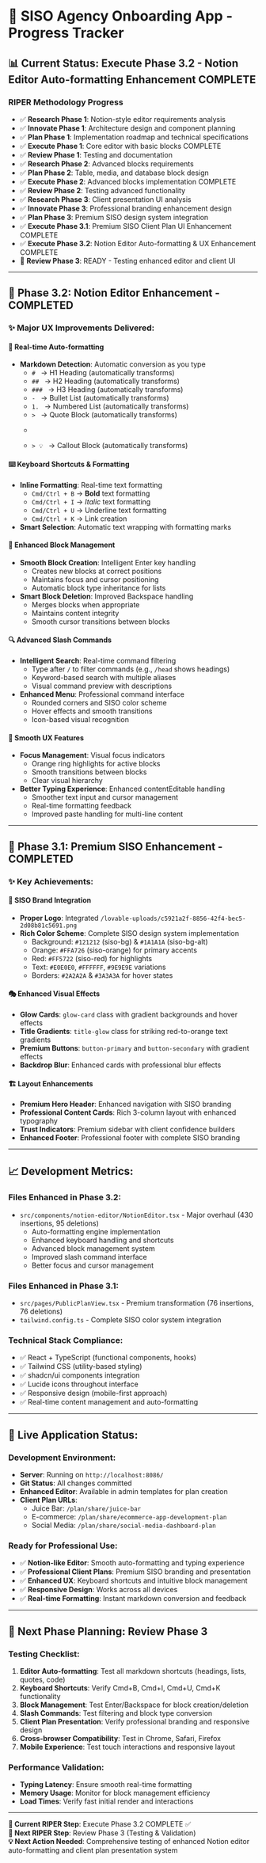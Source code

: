 # 🚀 SISO Agency Onboarding App - Progress Tracker

## 📊 **Current Status: Execute Phase 3.2 - Notion Editor Auto-formatting Enhancement COMPLETE**

### **RIPER Methodology Progress**
- ✅ **Research Phase 1**: Notion-style editor requirements analysis
- ✅ **Innovate Phase 1**: Architecture design and component planning  
- ✅ **Plan Phase 1**: Implementation roadmap and technical specifications
- ✅ **Execute Phase 1**: Core editor with basic blocks COMPLETE
- ✅ **Review Phase 1**: Testing and documentation
- ✅ **Research Phase 2**: Advanced blocks requirements
- ✅ **Plan Phase 2**: Table, media, and database block design
- ✅ **Execute Phase 2**: Advanced blocks implementation COMPLETE
- ✅ **Review Phase 2**: Testing advanced functionality
- ✅ **Research Phase 3**: Client presentation UI analysis
- ✅ **Innovate Phase 3**: Professional branding enhancement design
- ✅ **Plan Phase 3**: Premium SISO design system integration
- ✅ **Execute Phase 3.1**: Premium SISO Client Plan UI Enhancement COMPLETE
- ✅ **Execute Phase 3.2**: Notion Editor Auto-formatting & UX Enhancement COMPLETE
- 🔄 **Review Phase 3**: READY - Testing enhanced editor and client UI

---

## 🎯 **Phase 3.2: Notion Editor Enhancement - COMPLETED**

### **✨ Major UX Improvements Delivered:**

#### **🚀 Real-time Auto-formatting**
- **Markdown Detection**: Automatic conversion as you type
  - `# ` → H1 Heading (automatically transforms)
  - `## ` → H2 Heading (automatically transforms)  
  - `### ` → H3 Heading (automatically transforms)
  - `- ` → Bullet List (automatically transforms)
  - `1. ` → Numbered List (automatically transforms)
  - `> ` → Quote Block (automatically transforms)
  - ``` → Code Block (automatically transforms)
  - `> 💡 ` → Callout Block (automatically transforms)

#### **⌨️ Keyboard Shortcuts & Formatting**
- **Inline Formatting**: Real-time text formatting
  - `Cmd/Ctrl + B` → **Bold** text formatting
  - `Cmd/Ctrl + I` → *Italic* text formatting  
  - `Cmd/Ctrl + U` → Underline text formatting
  - `Cmd/Ctrl + K` → Link creation
- **Smart Selection**: Automatic text wrapping with formatting marks

#### **🎯 Enhanced Block Management**
- **Smooth Block Creation**: Intelligent Enter key handling
  - Creates new blocks at correct positions
  - Maintains focus and cursor positioning
  - Automatic block type inheritance for lists
- **Smart Block Deletion**: Improved Backspace handling
  - Merges blocks when appropriate
  - Maintains content integrity
  - Smooth cursor transitions between blocks

#### **🔍 Advanced Slash Commands**
- **Intelligent Search**: Real-time command filtering
  - Type after `/` to filter commands (e.g., `/head` shows headings)
  - Keyword-based search with multiple aliases
  - Visual command preview with descriptions
- **Enhanced Menu**: Professional command interface
  - Rounded corners and SISO color scheme
  - Hover effects and smooth transitions
  - Icon-based visual recognition

#### **💫 Smooth UX Features**
- **Focus Management**: Visual focus indicators
  - Orange ring highlights for active blocks
  - Smooth transitions between blocks
  - Clear visual hierarchy
- **Better Typing Experience**: Enhanced contentEditable handling
  - Smoother text input and cursor management
  - Real-time formatting feedback
  - Improved paste handling for multi-line content

---

## 🎨 **Phase 3.1: Premium SISO Enhancement - COMPLETED**

### **✨ Key Achievements:**

#### **🎨 SISO Brand Integration**
- **Proper Logo**: Integrated `/lovable-uploads/c5921a2f-8856-42f4-bec5-2d08b81c5691.png`
- **Rich Color Scheme**: Complete SISO design system implementation
  - Background: `#121212` (siso-bg) & `#1A1A1A` (siso-bg-alt)
  - Orange: `#FFA726` (siso-orange) for primary accents
  - Red: `#FF5722` (siso-red) for highlights
  - Text: `#E0E0E0`, `#FFFFFF`, `#9E9E9E` variations
  - Borders: `#2A2A2A` & `#3A3A3A` for hover states

#### **🎭 Enhanced Visual Effects**
- **Glow Cards**: `glow-card` class with gradient backgrounds and hover effects
- **Title Gradients**: `title-glow` class for striking red-to-orange text gradients
- **Premium Buttons**: `button-primary` and `button-secondary` with gradient effects
- **Backdrop Blur**: Enhanced cards with professional blur effects

#### **🏗️ Layout Enhancements**
- **Premium Hero Header**: Enhanced navigation with SISO branding
- **Professional Content Cards**: Rich 3-column layout with enhanced typography
- **Trust Indicators**: Premium sidebar with client confidence builders
- **Enhanced Footer**: Professional footer with complete SISO branding

---

## 📈 **Development Metrics:**

### **Files Enhanced in Phase 3.2:**
- `src/components/notion-editor/NotionEditor.tsx` - Major overhaul (430 insertions, 95 deletions)
  - Auto-formatting engine implementation
  - Enhanced keyboard handling and shortcuts
  - Advanced block management system
  - Improved slash command interface
  - Better focus and cursor management

### **Files Enhanced in Phase 3.1:**
- `src/pages/PublicPlanView.tsx` - Premium transformation (76 insertions, 76 deletions)
- `tailwind.config.ts` - Complete SISO color system integration

### **Technical Stack Compliance:**
- ✅ React + TypeScript (functional components, hooks)
- ✅ Tailwind CSS (utility-based styling)
- ✅ shadcn/ui components integration
- ✅ Lucide icons throughout interface
- ✅ Responsive design (mobile-first approach)
- ✅ Real-time content management and auto-formatting

---

## 🚀 **Live Application Status:**

### **Development Environment:**
- **Server**: Running on `http://localhost:8086/`
- **Git Status**: All changes committed
- **Enhanced Editor**: Available in admin templates for plan creation
- **Client Plan URLs**: 
  - Juice Bar: `/plan/share/juice-bar`
  - E-commerce: `/plan/share/ecommerce-app-development-plan`
  - Social Media: `/plan/share/social-media-dashboard-plan`

### **Ready for Professional Use:**
- ✅ **Notion-like Editor**: Smooth auto-formatting and typing experience
- ✅ **Professional Client Plans**: Premium SISO branding and presentation
- ✅ **Enhanced UX**: Keyboard shortcuts and intuitive block management
- ✅ **Responsive Design**: Works across all devices
- ✅ **Real-time Formatting**: Instant markdown conversion and feedback

---

## 🎯 **Next Phase Planning: Review Phase 3**

### **Testing Checklist:**
1. **Editor Auto-formatting**: Test all markdown shortcuts (headings, lists, quotes, code)
2. **Keyboard Shortcuts**: Verify Cmd+B, Cmd+I, Cmd+U, Cmd+K functionality
3. **Block Management**: Test Enter/Backspace for block creation/deletion
4. **Slash Commands**: Test filtering and block type conversion
5. **Client Plan Presentation**: Verify professional branding and responsive design
6. **Cross-browser Compatibility**: Test in Chrome, Safari, Firefox
7. **Mobile Experience**: Test touch interactions and responsive layout

### **Performance Validation:**
- **Typing Latency**: Ensure smooth real-time formatting
- **Memory Usage**: Monitor for block management efficiency
- **Load Times**: Verify fast initial render and interactions

---

**🔄 Current RIPER Step**: Execute Phase 3.2 COMPLETE ✅  
**🚀 Next RIPER Step**: Review Phase 3 (Testing & Validation)  
**💡 Next Action Needed**: Comprehensive testing of enhanced Notion editor auto-formatting and client plan presentation system
